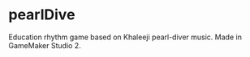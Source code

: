 # pearlDive
 Education rhythm game based on Khaleeji pearl-diver music. Made in GameMaker Studio 2.
